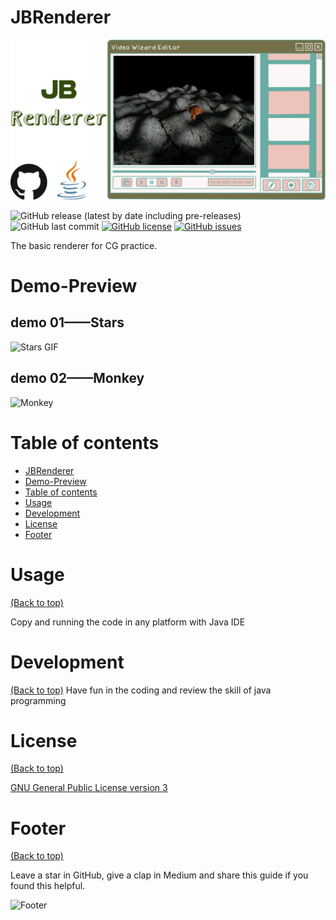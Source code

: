 # JBRenderer
![Banner](https://github.com/Js11252001/JBRenderer/blob/master/Game%20On.png)

![GitHub release (latest by date including pre-releases)](https://img.shields.io/github/v/release/Js11252001/JBRenderer?include_prereleases)
![GitHub last commit](https://img.shields.io/github/last-commit/Js11252001/JBRenderer)
[![GitHub license](https://img.shields.io/github/license/Js11252001/JBRenderer)](https://github.com/Js11252001/JBRenderer/blob/master/LICENSE)
[![GitHub issues](https://img.shields.io/github/issues/Js11252001/JBRenderer)](https://github.com/Js11252001/JBRenderer/issues)

<!-- Describe your project in brief -->
The basic renderer for CG practice.


<!-- Some badges that you could use -->

<!-- ![GitHub release (latest by date including pre-releases)](https://img.shields.io/github/v/release/navendu-pottekkat/awesome-readme?include_prereleases)
: This badge shows the version of the current release.

![GitHub last commit](https://img.shields.io/github/last-commit/navendu-pottekkat/awesome-readme)
: I think it is self-explanatory. This gives people an idea about how the project is being maintained.

![GitHub issues](https://img.shields.io/github/issues-raw/navendu-pottekkat/awesome-readme)
: This is a dynamic badge from [**Shields IO**](https://shields.io/) that tracks issues in your project and gets updated automatically. It gives the user an idea about the issues and they can just click the badge to view the issues.

![GitHub pull requests](https://img.shields.io/github/issues-pr/navendu-pottekkat/awesome-readme)
: This is also a dynamic badge that tracks pull requests. This notifies the maintainers of the project when a new pull request comes.

![GitHub All Releases](https://img.shields.io/github/downloads/navendu-pottekkat/awesome-readme/total): If you are not like me and your project gets a lot of downloads(*I envy you*) then you should have a badge that shows the number of downloads! This lets others know how **Awesome** your project is and is worth contributing to.

![GitHub](https://img.shields.io/github/license/navendu-pottekkat/awesome-readme)
: This shows what kind of open-source license your project uses. This is good idea as it lets people know how they can use your project for themselves.

![Tweet](https://img.shields.io/twitter/url?style=flat-square&logo=twitter&url=https%3A%2F%2Fnavendu.me%2Fnsfw-filter%2Findex.html): This is not essential but it is a cool way to let others know about your project! Clicking this button automatically opens twitter and writes a tweet about your project and link to it. All the user has to do is to click tweet. Isn't that neat? -->

# Demo-Preview

<!-- Add a demo for your project -->
## demo 01——Stars

![Stars GIF](https://github.com/Js11252001/JBRenderer/blob/master/Stars.gif)

## demo 02——Monkey

![Monkey](https://github.com/Js11252001/JBRenderer/blob/master/QQ20210726-134338-HD.gif)

# Table of contents

<!-- After you have introduced your project, it is a good idea to add a **Table of contents** or **TOC** as **cool** people say it. This would make it easier for people to navigate through your README and find exactly what they are looking for.

Here is a sample TOC(*wow! such cool!*) that is actually the TOC for this README. -->

- [JBRenderer](#JBRenderer)
- [Demo-Preview](#demo-preview)
- [Table of contents](#table-of-contents)
- [Usage](#usage)
- [Development](#development)
- [License](#license)
- [Footer](#footer)


# Usage
[(Back to top)](#table-of-contents)

<!-- This is optional and it is used to give the user info on how to use the project after installation. This could be added in the Installation section also. -->
Copy and running the code in any platform with Java IDE 

# Development
[(Back to top)](#table-of-contents)
Have fun in the coding and review the skill of java programming

# License
[(Back to top)](#table-of-contents)

[GNU General Public License version 3](https://opensource.org/licenses/GPL-3.0)

# Footer
[(Back to top)](#table-of-contents)

Leave a star in GitHub, give a clap in Medium and share this guide if you found this helpful.

![Footer](https://github.com/navendu-pottekkat/awesome-readme/raw/master/fooooooter.png)
